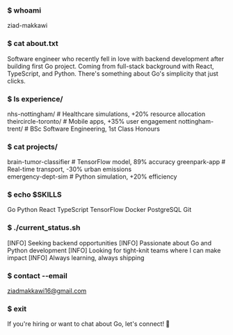 ### $ whoami
ziad-makkawi

### $ cat about.txt
Software engineer who recently fell in love with backend development 
after building first Go project. Coming from full-stack background 
with React, TypeScript, and Python. There's something about Go's 
simplicity that just clicks.

### $ ls experience/
nhs-nottingham/          # Healthcare simulations, +20% resource allocation  
theircircle-toronto/     # Mobile apps, +35% user engagement
nottingham-trent/        # BSc Software Engineering, 1st Class Honours

### $ cat projects/
brain-tumor-classifier   # TensorFlow model, 89% accuracy
greenpark-app           # Real-time transport, -30% urban emissions  
emergency-dept-sim      # Python simulation, +20% efficiency

### $ echo $SKILLS
Go Python React TypeScript TensorFlow Docker PostgreSQL Git

### $ ./current_status.sh
[INFO] Seeking backend opportunities
[INFO] Passionate about Go and Python development
[INFO] Looking for tight-knit teams where I can make impact
[INFO] Always learning, always shipping

### $ contact --email
ziadmakkawi16@gmail.com

### $ exit
If you're hiring or want to chat about Go, let's connect! 🚀


